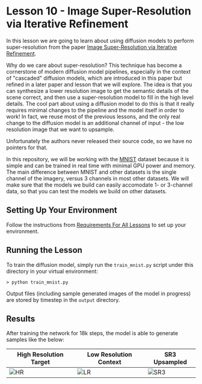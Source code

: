 # Lesson 10 - Image Super-Resolution via Iterative Refinement

In this lesson we are going to learn about using diffusion models to perform super-resolution from the paper [Image Super-Resolution via Iterative Refinement](https://arxiv.org/abs/2104.07636). 

Why do we care about super-resolution? This technique has become a cornerstone of modern diffusion model pipelines, especially in the context of "cascaded" diffusion models, which are introduced in this paper but refined in a later paper and lesson that we will explore. The idea is that you can synthesize a lower resolution image to get the semantic details of the scene correct, and then use a super-resolution model to fill in the high level details. The cool part about using a diffusion model to do this is that it really requires minimal changes to the pipeline and the model itself in order to work! In fact, we reuse most of the previous lessons, and the only real change to the diffusion model is an additional channel of input - the low resolution image that we want to upsample.

Unfortunately the authors never released their source code, so we have no pointers for that.

In this repository, we will be working with the [MNIST](https://en.wikipedia.org/wiki/MNIST_database) dataset because it is simple and can be trained in real time with minimal GPU power and memory. The main difference between MNIST and other datasets is the single channel of the imagery, versus 3 channels in most other datasets. We will make sure that the models we build can easily accomodate 1- or 3-channel data, so that you can test the models we build on other datasets.

## Setting Up Your Environment

Follow the instructions from [Requirements For All Lessons](https://github.com/swookey-thinky/mindiffusion?tab=readme-ov-file#requirements-for-all-lessons) to set up your environment.

## Running the Lesson

To train the diffusion model, simply run the `train_mnist.py` script under this directory in your virtual environment:

```
> python train_mnist.py
```

Output files (including sample generated images of the model in progress) are stored by timestep in the `output` directory.

## Results

After training the network for 18k steps, the model is able to generate samples like the below:

| High Resolution Target | Low Resolution Context | SR3 Upsampled
| ----- | ----- | -----
| ![HR](https://drive.google.com/uc?export=view&id=1_kh2eBgzMNOf1GdeJ-jpRr-6baUrgX2t) | ![LR](https://drive.google.com/uc?export=view&id=1CaRU1TXoZQEHz7xiHqguMYQqNoURU5Yn) | ![SR3](https://drive.google.com/uc?export=view&id=1EkcuWrND6oT86n1khKIsZJb3L6KmcgMo)
